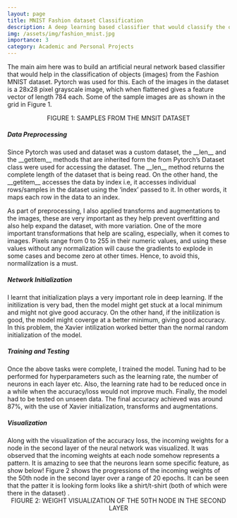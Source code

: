 ```yaml
---
layout: page
title: MNIST Fashion dataset Classification
description: A deep learning based classifier that would classify the objects in the Fashion MNIST dataset using Pytorch
img: /assets/img/fashion_mnist.jpg
importance: 3
category: Academic and Personal Projects
---
```

The main aim here was to build an artificial neural network based classifier that would help in the classification of objects (images) from the Fashion MNIST dataset. Pytorch was used for this. Each of the images in the dataset is a 28x28 pixel grayscale image, which when flattened gives a feature vector of length 784 each. Some of the sample images are as shown in the grid in Figure 1.

<div class="row justify-content-sm-center" >
    <div class="col-sm mt-3 mt-md-0">
        <center>
            <img class="img-fluid rounded z-depth-1" src="{{ '/assets/img/fashion_mnist.jpg' | relative_url }}" alt="" title="example image"/>
            <div class="caption">
                FIGURE 1: SAMPLES FROM THE MNSIT DATASET
            </div>
        </center>
    </div>
</div> 

<h5><b>Data Preprocessing</b></h5>
Since Pytorch was used and dataset was a custom dataset, the __len__ and the __getitem__ methods that are inherited form the from Pytorch’s Dataset class were used for accessing the dataset. The __len__ method returns the complete length of the dataset that is being read. On the other hand, the __getitem__ accesses the data by index i.e, it accesses individual rows/samples in the dataset using the ‘index’ passed to it. In other words, it maps each row in the data to an index. 

As part of preprocessing, I also applied transforms and augmentations to the images, these are very important as they help prevent overfitting and also help expand the dataset, with more variation. One of the more important transformations that help are scaling, especially, when it comes to images. Pixels range from 0 to 255 in their numeric values, and using these values without any normalization will cause the gradients to explode in some cases and become zero at other times. Hence, to avoid this, normalilzation is a must.

<h5><b>Network Initialization</b></h5>
I learnt that initialization plays a very important role in deep learning. If the initilization is very bad, then the model might get stuck at a local minimum and might not give good accuracy. On the other hand, if the initilization is good, the model might coverge at a better minimum, giving good accuracy. In this problem, the Xavier intilization worked better than the normal random initialization of the model. 

<h5><b>Training and Testing</b></h5>
Once the above tasks were complete, I trained the model. Tuning had to be performed for hyperparameters such as the learning rate, the number of neurons in each layer etc. Also, the learning rate had to be reduced once in a while when the accuracy/loss would not improve much. Finally, the model had to be tested on unseen data. The final accuracy achieved was around 87%, with the use of Xavier initialization, transforms and augmentations. 

<h5><b>Visualization</b></h5>
Along with the visualization of the accuracy loss, the incoming weights for a node in the second layer of the neural network was visualized. It was observed that the incoming weights at each node somehow represents a pattern. It is amazing to see that the neurons learn some specific feature, as show below! Figure 2 shows the progressions of the incoming weights of the 50th node in the second layer over a range of 20 epochs. It can be seen that the patter it is looking form looks like a shirt/t-shirt (both of which were there in the dataset) . 


<div class="row justify-content-sm-center" >
    <div class="col-sm mt-3 mt-md-0">
        <center>
            <img class="img-fluid rounded z-depth-1" src="{{ '/assets/img/nn_visualization.jpg' | relative_url }}" alt="" title="example image"/>
            <div class="caption">
                FIGURE 2: WEIGHT VISUALIZATION OF THE 50TH NODE IN THE SECOND LAYER
            </div>
        </center>
    </div>
</div> 
